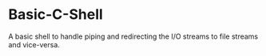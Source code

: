 # Basic-C-Shell
A basic shell to handle piping and redirecting the I/O streams to file streams and vice-versa.
